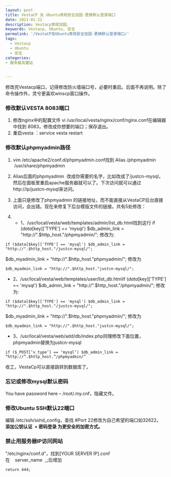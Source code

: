```yaml
---
layout: post
title: VestaCP 及 Ubuntu常规安全加固-更换默认登录端口
date: 2021-01-22
description: Vestacp常规加固。
keywords: Vestacp, Ubuntu, 安全
permalink: '/VestaCP及Ubuntu常规安全加固-更换默认登录端口/'
tags:
  - Vestacp
  - Ubuntu
  - 安全
categories: 
- 服务器及建站

   
---
```


修改完Vestacp端口，记得修改防火墙端口号，必要时重启。后面不再说明。除了命令操作外，灵兮更喜欢winscp窗口操作。
### 修改默认VESTA 8083端口

1. 修改nginx中的配置文件
vi /usr/local/vesta/nginx/conf/nginx.conf在编辑器中找到 8083，修改成你想要的端口；保存退出。
2. 重启vesta ：service vesta restart

### 修改默认phpmyadmin路径

1. vim /etc/apache2/conf.d/phpmyadmin.conf找到
Alias /phpmyadmin  /usr/share/phpmyadmin

2. Alias后面的phpmyadmin  改成你需要的名字，比如改成了/justcn-mysql，然后在面板里重启apache服务器就可以了。下次访问就可以通过http://ip/justcn-mysql来访问。
3. 上面只是修改了phpmyadmin 的链接地址，而不能直接从VestaCP后台直接访问，会出错。现在来修复下后台模版文件的链接。共有5处修改：
4. 
    * 1、/usr/local/vesta/web/templates/admin/list_db.html找到这行
if ($data[$key]['TYPE'] == 'mysql') $db_admin_link = "http://".$http_host."/phpmyadmin/";
修改为:
```
if ($data[$key]['TYPE'] == 'mysql') $db_admin_link = "http://".$http_host."/justcn-mysql/";  
```
  

$db_myadmin_link = "http://".$http_host."phpmyadmin/";
修改为
```
$db_myadmin_link = "http://".$http_host."justcn-mysql/";
```

* 2、/usr/local/vesta/web/templates/user/list_db.htmlif ($data[$key]['TYPE'] == 'mysql') $db_admin_link = "http://".$http_host."/phpmyadmin/";
修改为:
```
if ($data[$key]['TYPE'] == 'mysql') $db_admin_link = "http://".$http_host."/justcn-mysql/";
```

$db_myadmin_link = "http://".$http_host."phpmyadmin/";
修改为
```
$db_myadmin_link = "http://".$http_host."justcn-mysql/";
```

* 3、/usr/local/vesta/web/add/db/index.php同理修改下面位置，phpmyadmin替换为justcn-mysql
```
if ($_POST[‘v_type’] == ‘mysql’) $db_admin_link = “http://”.$http_host.”/phpmyadmin/”
```
收工，VestaCp可以直接跳转到数据库了。


### 忘记或修改mysql默认密码
You have password here – /root/.my.cnf，隐藏文件。


### 修改Ubuntu SSH默认22端口
编辑 /etc/ssh/sshd_config，查找 #Port 22修改为自己希望的端口如32622。   
**添加公钥认证  + 密码登录 为更安全的加密方式。**
### 禁止用服务器IP访问网站
"/etc/nginx/conf.d"，找到[YOUR SERVER IP].conf  
在    server_name  _;后增加
```
return 444;
```
